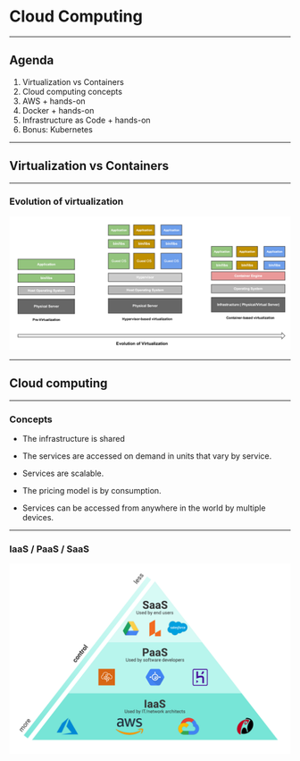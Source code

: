 # Cloud Computing

---

## Agenda

1. Virtualization vs Containers
2. Cloud computing concepts
3. AWS + hands-on
4. Docker + hands-on
5. Infrastructure as Code + hands-on
6. Bonus: Kubernetes

---

## Virtualization vs Containers

---

### Evolution of virtualization

![Virtualization Evolution](assets/virtu-docker.png)

---

## Cloud computing

---

### Concepts

* The infrastructure is shared

* The services are accessed on demand in units that vary by service. 

* Services are scalable.

* The pricing model is by consumption. 

* Services can be accessed from anywhere in the world by multiple devices.

---

### IaaS / PaaS / SaaS

![IaaS / PaaS / SaaS](assets/IaaS-PaaS-SaaS.png)
